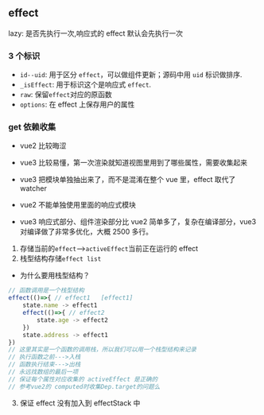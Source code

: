 ## effect

lazy: 是否先执行一次,响应式的 effect 默认会先执行一次

### 3 个标识

- `id--uid`: 用于区分 `effect`，可以做组件更新；源码中用 `uid` 标识做排序.
- `_isEffect`: 用于标识这个是响应式 `effect`.
- `raw`: 保留`effect`对应的原函数
- `options`: 在 effect 上保存用户的属性

### get 依赖收集

- vue2 比较晦涩
- vue3 比较易懂，第一次渲染就知道视图里用到了哪些属性，需要收集起来

- vue3 把模块单独抽出来了，而不是混淆在整个 vue 里，effect 取代了 watcher
- vue2 不能单独使用里面的响应式模块

- vue3 响应式部分、组件渲染部分比 vue2 简单多了，复杂在编译部分，vue3 对编译做了非常多优化，大概 2500 多行。

1. 存储当前的`effect`-->`activeEffect`当前正在运行的 effect
2. 栈型结构存储`effect list`

- 为什么要用栈型结构？

```js
// 函数调用是一个栈型结构
effect(()=>{ // effect1   [effect1]
    state.name -> effect1
    effect(()=>{ // effect2
        state.age -> effect2
    })
    state.address -> effect1
})
// 这里其实是一个函数的调用栈，所以我们可以用一个栈型结构来记录
// 执行函数之前--->入栈
// 函数执行结束--->出栈
// 永远找数组的最后一项
// 保证每个属性对应收集的 activeEffect 是正确的
// 参考vue2的 computed时收集Dep.target的问题么
```

3. 保证 effect 没有加入到 effectStack 中
